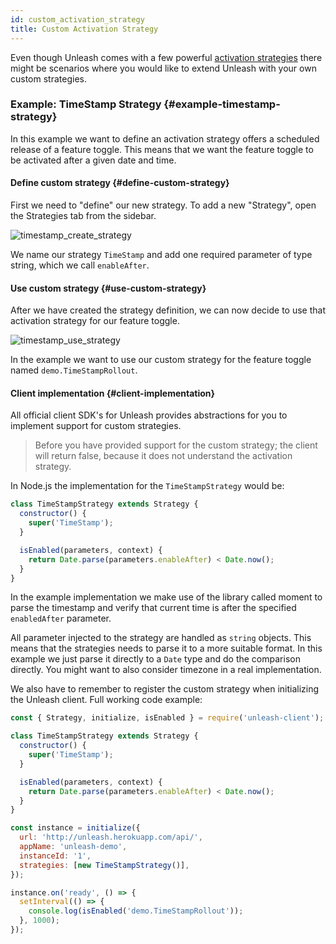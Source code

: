 ```yaml
---
id: custom_activation_strategy
title: Custom Activation Strategy
---
```


Even though Unleash comes with a few powerful [activation strategies](activation-strategies.md) there might be scenarios where you would like to extend Unleash with your own custom strategies.

### Example: TimeStamp Strategy {#example-timestamp-strategy}

In this example we want to define an activation strategy offers a scheduled release of a feature toggle. This means that we want the feature toggle to be activated after a given date and time.

#### Define custom strategy {#define-custom-strategy}

First we need to "define" our new strategy. To add a new "Strategy", open the Strategies tab from the sidebar.

![timestamp_create_strategy](/img/timestamp_create_strategy.png)

We name our strategy `TimeStamp` and add one required parameter of type string, which we call `enableAfter`.

#### Use custom strategy {#use-custom-strategy}

After we have created the strategy definition, we can now decide to use that activation strategy for our feature toggle.

![timestamp_use_strategy](/img/timestamp_use_strategy.png)

In the example we want to use our custom strategy for the feature toggle named `demo.TimeStampRollout`.

#### Client implementation {#client-implementation}

All official client SDK's for Unleash provides abstractions for you to implement support for custom strategies.

> Before you have provided support for the custom strategy; the client will return false, because it does not understand the activation strategy.

In Node.js the implementation for the `TimeStampStrategy` would be:

```javascript
class TimeStampStrategy extends Strategy {
  constructor() {
    super('TimeStamp');
  }

  isEnabled(parameters, context) {
    return Date.parse(parameters.enableAfter) < Date.now();
  }
}
```

In the example implementation we make use of the library called moment to parse the timestamp and verify that current time is after the specified `enabledAfter` parameter.

All parameter injected to the strategy are handled as `string` objects. This means that the strategies needs to parse it to a more suitable format. In this example we just parse it directly to a `Date` type and do the comparison directly. You might want to also consider timezone in a real implementation.

We also have to remember to register the custom strategy when initializing the Unleash client. Full working code example:

```javascript
const { Strategy, initialize, isEnabled } = require('unleash-client');

class TimeStampStrategy extends Strategy {
  constructor() {
    super('TimeStamp');
  }

  isEnabled(parameters, context) {
    return Date.parse(parameters.enableAfter) < Date.now();
  }
}

const instance = initialize({
  url: 'http://unleash.herokuapp.com/api/',
  appName: 'unleash-demo',
  instanceId: '1',
  strategies: [new TimeStampStrategy()],
});

instance.on('ready', () => {
  setInterval(() => {
    console.log(isEnabled('demo.TimeStampRollout'));
  }, 1000);
});
```
